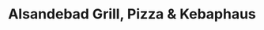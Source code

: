 ---
title: "Alsandebad Grill, Pizza & Kebaphaus"
url: /stuttgart/alsandebad-grill-pizza-und-kebaphaus/
---